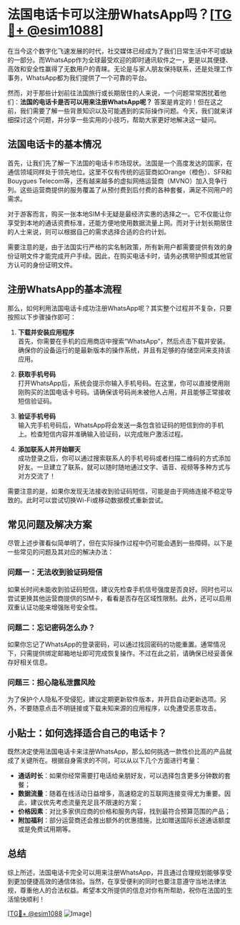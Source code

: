 # 法国电话卡可以注册WhatsApp吗？[[TG💪+ @esim1088](https://t.me/s/esim1088)]

在当今这个数字化飞速发展的时代，社交媒体已经成为了我们日常生活中不可或缺的一部分。而WhatsApp作为全球最受欢迎的即时通讯软件之一，更是以其便捷、高效和安全性赢得了无数用户的青睐。无论是与家人朋友保持联系，还是处理工作事务，WhatsApp都为我们提供了一个可靠的平台。

然而，对于那些计划前往法国旅行或长期居住的人来说，一个问题常常困扰着他们：**法国的电话卡是否可以用来注册WhatsApp呢？** 答案是肯定的！但在这之前，我们需要了解一些背景知识以及可能遇到的实际操作问题。今天，我们就来详细探讨这个问题，并分享一些实用的小技巧，帮助大家更好地解决这一疑问。

## 法国电话卡的基本情况

首先，让我们先了解一下法国的电话卡市场现状。法国是一个高度发达的国家，在通信领域同样处于领先地位。这里不仅有传统的运营商如Orange（橙色）、SFR和Bouygues Telecom等，还有越来越多的虚拟网络运营商（MVNO）加入竞争行列。这些运营商提供的服务覆盖了从预付费到后付费的各种套餐，满足不同用户的需求。

对于游客而言，购买一张本地SIM卡无疑是最经济实惠的选择之一。它不仅能让你享受到本地的通话资费标准，还能方便地使用数据流量上网。而对于计划长期居住的人士来说，则可以根据自己的需求选择合适的合约计划。

需要注意的是，由于法国实行严格的实名制政策，所有新用户都需要提供有效的身份证明文件才能完成开户手续。因此，在购买电话卡时，请务必携带护照或其他官方认可的身份证明文件。

## 注册WhatsApp的基本流程

那么，如何利用法国电话卡成功注册WhatsApp呢？其实整个过程并不复杂，只要按照以下步骤操作即可：

1. **下载并安装应用程序**  
   首先，你需要在手机的应用商店中搜索“WhatsApp”，然后点击下载并安装。确保你的设备运行的是最新版本的操作系统，并且有足够的存储空间来支持该应用。

2. **获取手机号码**  
   打开WhatsApp后，系统会提示你输入手机号码。在这里，你可以直接使用刚刚购买的法国电话卡号码。请确保该号码尚未被他人占用，并且能够正常接收短信验证码。

3. **验证手机号码**  
   输入完手机号码后，WhatsApp将会发送一条包含验证码的短信到你的手机上。检查短信内容并准确输入验证码，以完成账户激活过程。

4. **添加联系人并开始聊天**  
   成功登录之后，你可以通过搜索联系人的手机号码或者扫描二维码的方式添加好友。一旦建立了联系，就可以随时随地通过文字、语音、视频等多种方式与对方交流了！

需要注意的是，如果你发现无法接收到验证码短信，可能是由于网络连接不稳定导致的。此时可以尝试切换Wi-Fi或移动数据模式重新尝试。

## 常见问题及解决方案

尽管上述步骤看似简单明了，但在实际操作过程中仍可能会遇到一些障碍。以下是一些常见的问题及其对应的解决办法：

### 问题一：无法收到验证码短信
如果长时间未能收到验证码短信，建议先检查手机信号强度是否良好。同时也可以尝试更换其他运营商提供的SIM卡，看看是否存在区域性限制。此外，还可以启用双重认证功能来增强账号安全性。

### 问题二：忘记密码怎么办？
如果你忘记了WhatsApp的登录密码，可以通过找回密码的功能重置。通常情况下，只需提供绑定邮箱地址即可完成恢复操作。不过在此之前，请确保已经妥善保存好相关信息。

### 问题三：担心隐私泄露风险
为了保护个人隐私不受侵犯，建议定期更新软件版本，并开启自动更新选项。另外，不要随意点击不明链接或下载未知来源的应用程序，以免遭受恶意攻击。

## 小贴士：如何选择适合自己的电话卡？

既然决定使用法国电话卡来注册WhatsApp，那么如何挑选一款性价比高的产品就成了关键所在。根据自身需求的不同，可以从以下几个方面进行考量：

- **通话时长**：如果你经常需要打电话给亲朋好友，可以选择包含更多分钟数的套餐；
- **数据流量**：随着在线活动日益增多，高速稳定的互联网连接变得尤为重要。因此，建议优先考虑流量充足且不限速的方案；
- **价格因素**：对比多家供应商的价格和服务内容，找到最符合预算范围的产品；
- **附加福利**：部分运营商还会推出额外的优惠措施，比如赠送国际长途通话额度或是免费试用期等。

## 总结

综上所述，法国电话卡完全可以用来注册WhatsApp，并且通过合理规划能够享受到更加便捷高效的通信体验。当然，在享受便利的同时也要注意遵守当地法律法规，尊重他人的合法权益。希望本文所提供的信息对你有所帮助，祝你在法国的生活愉快顺利！

[[TG💪+ @esim1088](https://t.me/s/esim1088) ![Image](https://i.postimg.cc/4NQfJmqS/Snipaste-2025-05-13-00-14-12.png)]